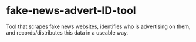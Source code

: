 # fake-news-advert-ID-tool
Tool that scrapes fake news websites, identifies who is advertising on them, and records/distributes this data in a useable way.
